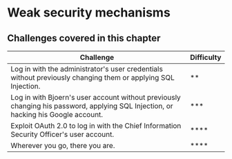 # Weak security mechanisms

## Challenges covered in this chapter

| Challenge | Difficulty |
| --------- | ---------- |
| Log in with the administrator's user credentials without previously changing them or applying SQL Injection. | \*\* |
| Log in with Bjoern's user account without previously changing his password, applying SQL Injection, or hacking his Google account. | \*\*\* |
| Exploit OAuth 2.0 to log in with the Chief Information Security Officer's user account. | \*\*\*\* |
| Wherever you go, there you are. | \*\*\*\* |
